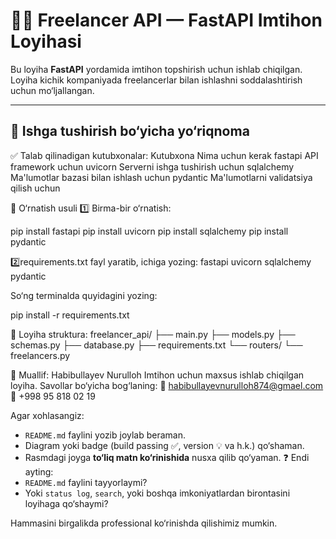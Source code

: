 # 👨‍💻 Freelancer API — FastAPI Imtihon Loyihasi

Bu loyiha **FastAPI** yordamida imtihon topshirish uchun ishlab chiqilgan. Loyiha kichik kompaniyada freelancerlar bilan ishlashni soddalashtirish uchun mo‘ljallangan.

---

## 🚀 Ishga tushirish bo‘yicha yo‘riqnoma

✅ Talab qilinadigan kutubxonalar:
Kutubxona	Nima uchun kerak
fastapi	API framework uchun
uvicorn	Serverni ishga tushirish uchun
sqlalchemy	Ma'lumotlar bazasi bilan ishlash uchun
pydantic	Ma'lumotlarni validatsiya qilish uchun

🧩 O‘rnatish usuli
1️⃣ Birma-bir o‘rnatish:

pip install fastapi
pip install uvicorn
pip install sqlalchemy
pip install pydantic

2️⃣requirements.txt fayl yaratib, ichiga yozing:
fastapi
uvicorn
sqlalchemy
pydantic

So‘ng terminalda quyidagini yozing:

pip install -r requirements.txt

📁 Loyiha struktura:
freelancer_api/
├── main.py
├── models.py
├── schemas.py
├── database.py
├── requirements.txt
└── routers/
    └── freelancers.py



📌 Muallif: Habibullayev Nurulloh
Imtihon uchun maxsus ishlab chiqilgan loyiha. Savollar bo‘yicha bog‘laning:
📧 habibullayevnurulloh874@gmael.com
📱 +998 95 818 02 19


Agar xohlasangiz:
- `README.md` faylini yozib joylab beraman.
- Diagram yoki badge (build passing ✅, version 💡 va h.k.) qo‘shaman.
- Rasmdagi joyga **to‘liq matn ko‘rinishida** nusxa qilib qo‘yaman.
❓ Endi ayting:
- `README.md` faylini tayyorlaymi?
- Yoki `status log`, `search`, yoki boshqa imkoniyatlardan birontasini loyihaga qo‘shaymi?

Hammasini birgalikda professional ko‘rinishda qilishimiz mumkin.
